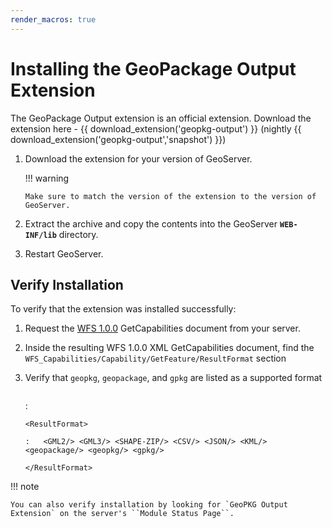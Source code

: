 ```yaml
---
render_macros: true
---
```


# Installing the GeoPackage Output Extension

The GeoPackage Output extension is an official extension. Download the extension here - {{ download_extension('geopkg-output') }} (nightly {{ download_extension('geopkg-output','snapshot') }})

1.  Download the extension for your version of GeoServer.

    !!! warning

        Make sure to match the version of the extension to the version of GeoServer.

2.  Extract the archive and copy the contents into the GeoServer **`WEB-INF/lib`** directory.

3.  Restart GeoServer.

## Verify Installation

To verify that the extension was installed successfully:

1.  Request the [WFS 1.0.0](http://localhost:8080/geoserver/ows?service=wfs&version=1.0.0&request=GetCapabilities) GetCapabilities document from your server.

2.  Inside the resulting WFS 1.0.0 XML GetCapabilities document, find the `WFS_Capabilities/Capability/GetFeature/ResultFormat` section

3.  Verify that ``geopkg``, ``geopackage``, and ``gpkg`` are listed as a supported format

    ``` XML
    ```

    <GetFeature>

    :   

        <ResultFormat>

        :   <GML2/> <GML3/> <SHAPE-ZIP/> <CSV/> <JSON/> <KML/> <geopackage/> <geopkg/> <gpkg/>

        </ResultFormat>

    </GetFeature>

!!! note

    You can also verify installation by looking for `GeoPKG Output Extension` on the server's ``Module Status Page``.
